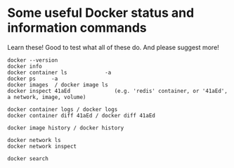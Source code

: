 # Some useful Docker status and information commands

Learn these! Good to test what all of these do.
And please suggest more!

```
docker --version
docker info
docker container ls            -a
docker ps     -a
docker images  / docker image ls 
docker inspect 41aEd              (e.g. 'redis' container, or '41aEd', a network, image, volume)

docker container logs / docker logs
docker container diff 41aEd / docker diff 41aEd

docker image history / docker history

docker network ls
docker network inspect

docker search
```
